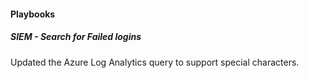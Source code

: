 
#### Playbooks

##### SIEM - Search for Failed logins

Updated the Azure Log Analytics query to support special characters.